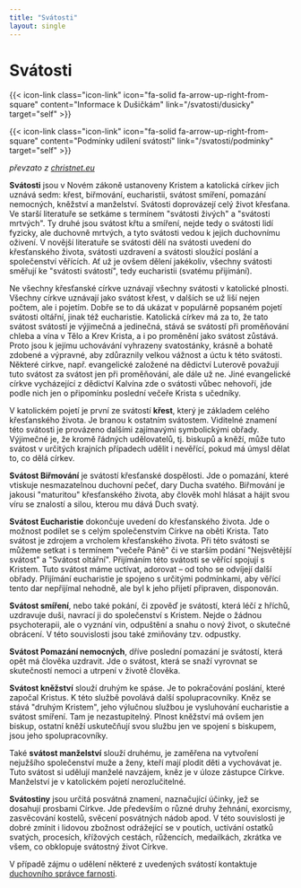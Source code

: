 ```yaml
---
title: "Svátosti"
layout: single
---
```


# Svátosti

{{< icon-link class="icon-link" icon="fa-solid fa-arrow-up-right-from-square" content="Informace k Dušičkám" link="/svatosti/dusicky" target="self" >}}

{{< icon-link class="icon-link" icon="fa-solid fa-arrow-up-right-from-square" content="Podmínky udílení svátostí" link="/svatosti/podminky" target="self" >}}

*převzato z [christnet.eu](https://www.christnet.eu/clanky/2824/svatosti_a_svatostiny.url)*

**Svátosti** jsou v Novém zákoně ustanoveny Kristem a katolická církev jich uznává sedm: křest, biřmování, eucharistii, svátost smíření, pomazání nemocných, kněžství a manželství. Svátosti doprovázejí celý život křesťana. Ve starší literatuře se setkáme s termínem "svátosti živých" a "svátosti mrtvých". Ty druhé jsou svátost křtu a smíření, nejde tedy o svátosti lidí fyzicky, ale duchovně mrtvých, a tyto svátosti vedou k jejich duchovnímu oživení. V novější literatuře se svátosti dělí na svátosti uvedení do křesťanského života, svátosti uzdravení a svátosti sloužící poslání a společenství věřících. Ať už je ovšem dělení jakékoliv, všechny svátosti směřují ke "svátosti svátostí", tedy eucharistii (svatému přijímání).

Ne všechny křesťanské církve uznávají všechny svátosti v katolické plnosti. Všechny církve uznávají jako svátost křest, v dalších se už liší nejen počtem, ale i pojetím. Dobře se to dá ukázat v populárně popsaném pojetí svátosti oltářní, jinak též eucharistie. Katolická církev má za to, že tato svátost svátostí je výjimečná a jedinečná, stává se svátostí při proměňování chleba a vína v Tělo a Krev Krista, a i po proměnění jako svátost zůstává. Proto jsou k jejímu uchovávání vyhrazeny svatostánky, krásně a bohatě zdobené a výpravné, aby zdůraznily velkou vážnost a úctu k této svátosti. Některé církve, např. evangelické založené na dědictví Luterově považují tuto svátost za svátost jen při proměňování, ale dále už ne. Jiné evangelické církve vycházející z dědictví Kalvína zde o svátosti vůbec nehovoří, jde podle nich jen o připomínku poslední večeře Krista s učedníky.

V katolickém pojetí je první ze svátostí **křest**, který je základem celého křesťanského života. Je branou k ostatním svátostem. Viditelné znamení této svátosti je provázeno dalšími zajímavými symbolickými obřady. Výjimečné je, že kromě řádných udělovatelů, tj. biskupů a kněží, může tuto svátost v určitých krajních případech udělit i nevěřící, pokud má úmysl dělat to, co dělá církev.

**Svátost Biřmování** je svátostí křesťanské dospělosti. Jde o pomazání, které vtiskuje nesmazatelnou duchovní pečeť, dary Ducha svatého. Biřmování je jakousi "maturitou" křesťanského života, aby člověk mohl hlásat a hájit svou víru se znalostí a silou, kterou mu dává Duch svatý.

**Svátost Eucharistie** dokončuje uvedení do křesťanského života. Jde o možnost podílet se s celým společenstvím Církve na oběti Krista. Tato svátost je zdrojem a vrcholem křesťanského života. Při této svátosti se můžeme setkat i s termínem "večeře Páně" či ve starším podání "Nejsvětější svátost" a "Svátost oltářní". Přijímáním této svátosti se věřící spojují s Kristem. Tuto svátost máme uctívat, adorovat – od toho se odvíjejí další obřady. Přijímání eucharistie je spojeno s určitými podmínkami, aby věřící tento dar nepřijímal nehodně, ale byl k jeho přijetí připraven, disponován.

**Svátost smíření**, nebo také pokání, či zpověď je svátostí, která léčí z hříchů, uzdravuje duši, navrací ji do společenství s Kristem. Nejde o žádnou psychoterapii, ale o vyznání vin, odpuštění a snahu o nový život, o skutečné obrácení. V této souvislosti jsou také zmiňovány tzv. odpustky.

**Svátost Pomazání nemocných**, dříve poslední pomazání je svátostí, která opět má člověka uzdravit. Jde o svátost, která se snaží vyrovnat se skutečností nemoci a utrpení v životě člověka.

**Svátost kněžství** slouží druhým ke spáse. Je to pokračování poslání, které započal Kristus. K této službě povolává další spolupracovníky. Kněz se stává "druhým Kristem", jeho výlučnou službou je vysluhování eucharistie a svátost smíření. Tam je nezastupitelný. Plnost kněžství má ovšem jen biskup, ostatní kněží uskutečňují svou službu jen ve spojení s biskupem, jsou jeho spolupracovníky.

Také **svátost manželství** slouží druhému, je zaměřena na vytvoření nejužšího společenství muže a ženy, kteří mají plodit děti a vychovávat je. Tuto svátost si udělují manželé navzájem, kněz je v úloze zástupce Církve. Manželství je v katolickém pojetí nerozlučitelné.

**Svátostiny** jsou určitá posvátná znamení, naznačující účinky, jež se dosahují prosbami Církve. Jde především o různé druhy žehnání, exorcismy, zasvěcování kostelů, svěcení posvátných nádob apod. V této souvislosti je dobré zmínit i lidovou zbožnost odrážející se v poutích, uctívání ostatků svatých, procesích, křížových cestách, růžencích, medailkách, zkrátka ve všem, co obklopuje svátostný život Církve.

V případě zájmu o udělení některé z uvedených svátostí kontaktuje [duchovního správce farnosti](/kontakt/#duchovní-správce).